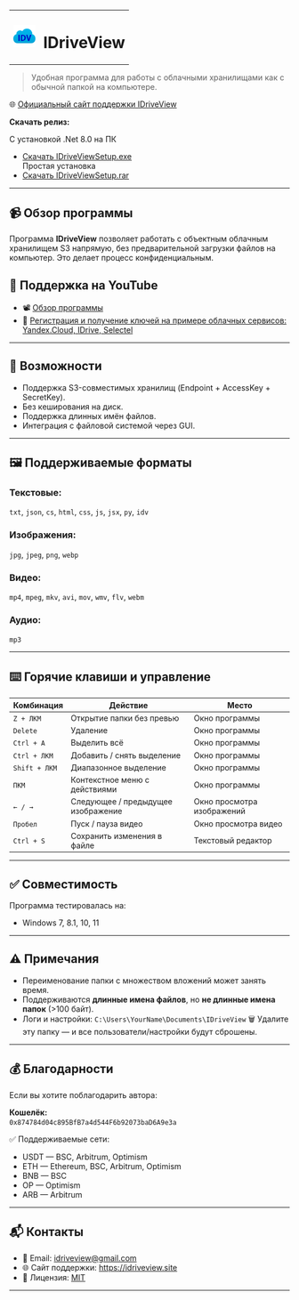 
<table style="border: none;">
  <tr>
    <td><img src="assets/cloud_40539.png" alt="IDriveView Logo" width="40"/></td>
    <td><h1>IDriveView</h1></td>
  </tr>
</table>

> Удобная программа для работы с облачными хранилищами как с обычной папкой на компьютере.

🌐 [Официальный сайт поддержки IDriveView](https://idriveview.site)

**Скачать релиз:**  

  С установкой .Net 8.0 на ПК
- [Скачать IDriveViewSetup.exe](https://github.com/idriveview/idriveveiw/releases/download/untagged-aa55b32759eb572892c0/IDriveViewSetup.exe)  
  Простая установка
- [Скачать IDriveViewSetup.rar](https://github.com/idriveview/idriveveiw/releases/download/untagged-0d7dfc90b83e4a2287d6/win-x64.rar)

---

## 📹 Обзор программы

Программа **IDriveView** позволяет работать с объектным облачным хранилищем S3 напрямую, без предварительной загрузки файлов на компьютер. Это делает процесс конфиденциальным.

## 🎥 Поддержка на YouTube

- 📽️ [Обзор программы](https://www.youtube.com/shorts/JSrqgq4Eu3o)
- 🔑 [Регистрация и получение ключей на примере облачных сервисов: Yandex.Cloud, IDrive, Selectel](https://www.youtube.com/shorts/W19zTtwBfRA)

---

## 🔧 Возможности

- Поддержка S3-совместимых хранилищ (Endpoint + AccessKey + SecretKey).
- Без кеширования на диск.
- Поддержка длинных имён файлов.
- Интеграция с файловой системой через GUI.

---

## 🖼️ Поддерживаемые форматы

### Текстовые:
`txt`, `json`, `cs`, `html`, `css`, `js`, `jsx`, `py`, `idv`

### Изображения:
`jpg`, `jpeg`, `png`, `webp`

### Видео:
`mp4`, `mpeg`, `mkv`, `avi`, `mov`, `wmv`, `flv`, `webm`

### Аудио:
`mp3`

---

## ⌨️ Горячие клавиши и управление

| Комбинация            | Действие | Место |
|------------------------|---------|---------------------|
| `Z + ЛКМ`              | Открытие папки без превью | Окно программы |
| `Delete`               | Удаление | Окно программы |
| `Ctrl + A`             | Выделить всё | Окно программы |
| `Ctrl + ЛКМ`           | Добавить / снять выделение |  Окно программы |
| `Shift + ЛКМ`          | Диапазонное выделение | Окно программы |
| `ПКМ`                  | Контекстное меню с действиями | Окно программы |
| `← / →`                | Следующее / предыдущее изображение | Окно просмотра изображений |
| `Пробел`               | Пуск / пауза видео | Окно просмотра видео |
| `Ctrl + S`             | Сохранить изменения в файле | Текстовый редактор |

---

## ✅ Совместимость

Программа тестировалась на:

- Windows 7, 8.1, 10, 11

---

## ⚠️ Примечания

- Переименование папки с множеством вложений может занять время.
- Поддерживаются **длинные имена файлов**, но **не длинные имена папок** (>100 байт).
- Логи и настройки:  `C:\Users\YourName\Documents\IDriveView`
  🗑 Удалите эту папку — и все пользователи/настройки будут сброшены.

---

## 💰 Благодарности

Если вы хотите поблагодарить автора:

**Кошелёк:**  
`0x874784d04c895BfB7a4d544F6b92073baD6A9e3a`

✅ Поддерживаемые сети:  
- USDT — BSC, Arbitrum, Optimism  
- ETH — Ethereum, BSC, Arbitrum, Optimism  
- BNB — BSC  
- OP — Optimism  
- ARB — Arbitrum

---

## 📬 Контакты

- 📧 Email: [idriveview@gmail.com](mailto:idriveview@gmail.com)  
- 🌐 Сайт поддержки: https://idriveview.site
- 🧾 Лицензия: [MIT](https://opensource.org/licenses/MIT)

---


